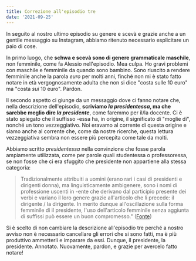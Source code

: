 ```yaml
---
title: Correzione all'episodio tre
date: '2021-09-25'
---
```


In seguito al nostro ultimo episodio su genere e scevà e grazie anche a un gentile messaggio su Instagram, abbiamo ritenuto necessario esplicitare un paio di cose.

In primo luogo, che **schwa e scevà sono di genere grammaticale maschile**, non femminile, come fa Alessio nell'episodio. Mea culpa. Ho gravi problemi con maschile e femminile da quando sono bambino. Sono riuscito a rendere femminile anche la parola *euro* per molti anni, finché non mi è stato fatto notare in età vergognosamente adulta che non si dice "costa sulle 10 euro" ma "costa *sui* 10 euro". Pardon.

Il secondo aspetto ci giunge da un messaggio dove ci fanno notare che, nella descrizione dell'episodio, **scriviamo *la presidentessa*, ma che sarebbe meglio dire *la presidente***, come faremmo per il/la docente. 
Ci è stato spiegato che il suffisso -essa ha, in origine, il significato di "moglie di", nonché un tono vezzeggiativo.
Noi eravamo al corrente di questa origine e siamo anche al corrente che, come da nostre ricerche, questa lettura vezzeggiativa sembra non essere più percepita come tale da molti. 

Abbiamo scritto *presidentessa* nella convinzione che fosse parola ampiamente utilizzata, come per parole quali studentessa o professoressa, se non fosse che ci era sfuggito che presidente non appartiene alla stessa categoria:
>Tradizionalmente attribuiti a uomini (erano rari i casi di presidenti e dirigenti donna), ma linguisticamente ambigenere, sono i nomi di professione uscenti in -ente che derivano dal participio presente dei verbi e variano il loro genere grazie all'articolo che li precede: il dirigente / la dirigente. In merito dunque all'oscillazione sulla forma femminile di il presidente, l'uso dell'articolo femminile senza aggiunta di suffissi può essere un buon compromesso." ([Fonte](https://accademiadellacrusca.it/it/consulenza/la-presidente-dellaccademia-della-crusca-ancora-sul-femminile-professionale/250))

Si è scelto di non cambiare la descrizione all'episodio tre perché a nostro avviso non è necessario cancellare gli errori che si sono fatti, ma è più produttivo ammetterli e imparare da essi. Dunque, il presidente, la presidente. Annotato. Nuovamente, pardon, e grazie per avercelo fatto notare!